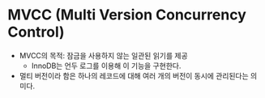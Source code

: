 # MVCC (Multi Version Concurrency Control)
- MVCC의 목적: 잠금을 사용하지 않는 일관된 읽기를 제공
  - InnoDB는 언두 로그를 이용해 이 기능을 구현한다.
- 멀티 버전이라 함은 하나의 레코드에 대해 여러 개의 버전이 동시에 관리된다는 의미다.